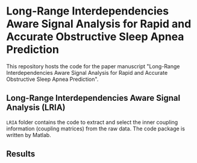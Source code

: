 # Long-Range Interdependencies Aware Signal Analysis for Rapid and Accurate Obstructive Sleep Apnea Prediction
This repository hosts the code for the paper manuscript "Long-Range Interdependencies Aware Signal Analysis for Rapid and Accurate Obstructive Sleep Apnea Prediction".

## Long-Range Interdependencies Aware Signal Analysis (LRIA)
`LRIA` folder contains the code to extract and select the inner coupling information (coupling matrices) from the raw data.
The code package is written by Matlab.




## Results
